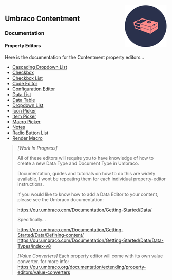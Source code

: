 <img src="assets/img/logo.png" alt="Umbraco Contentment Logo" title="A shoebox of Umbraco happiness." height="130" align="right">

## Umbraco Contentment

### Documentation

#### Property Editors

Here is the documentation for the Contentment property editors...

- [Cascading Dropdown List](../docs/data-editors/cascading-dropdown-list.md)
- [Checkbox](../docs/data-editors/checkbox.md)
- [Checkbox List](../docs/data-editors/checkbox-list.md)
- [Code Editor](../docs/data-editors/code-editor.md)
- [Configuration Editor](../docs/data-editors/configuration-editor.md)
- [Data List](../docs/data-editors/data-list.md)
- [Data Table](../docs/data-editors/data-table.md)
- [Dropdown List](../docs/data-editors/dropdown-list.md)
- [Icon Picker](../docs/data-editors/icon-picker.md)
- [Item Picker](../docs/data-editors/item-picker.md)
- [Macro Picker](../docs/data-editors/macro-picker.md)
- [Notes](../docs/data-editors/notes.md)
- [Radio Button List](../docs/data-editors/radio-button-list.md)
- [Render Macro](../docs/data-editors/render-macro.md)


> _[Work In Progress]_
> 
> All of these editors will require you to have knowledge of how to create a new Data Type and Document Type in Umbraco.
> 
> Documentation, guides and tutorials on how to do this are widely available, I wont be repeating them for each individual property-editor instructions.
> 
> If you would like to know how to add a Data Editor to your content, please see the Umbraco documentation:
> 
> https://our.umbraco.com/Documentation/Getting-Started/Data/
> 
> Specifically...
> 
> https://our.umbraco.com/Documentation/Getting-Started/Data/Defining-content/
> https://our.umbraco.com/Documentation/Getting-Started/Data/Data-Types/index-v8
> 
> 
> _[Value Converters]_
> Each property editor will come with its own value converter.
> for more info: https://our.umbraco.org/documentation/extending/property-editors/value-converters

